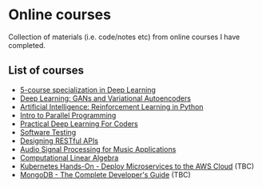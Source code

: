 # Online courses

Collection of materials (i.e. code/notes etc) from online courses I have completed.

## List of courses

- [5-course specialization in Deep Learning](https://www.coursera.org/specializations/deep-learning)
- [Deep Learning: GANs and Variational Autoencoders](https://www.udemy.com/deep-learning-gans-and-variational-autoencoders/)
- [Artificial Intelligence: Reinforcement Learning in Python](https://www.udemy.com/artificial-intelligence-reinforcement-learning-in-python/)
- [Intro to Parallel Programming](https://eu.udacity.com/course/intro-to-parallel-programming--cs344)
- [Practical Deep Learning For Coders](https://course.fast.ai/)
- [Software Testing](https://eu.udacity.com/course/software-testing--cs258)
- [Designing RESTful APIs](https://eu.udacity.com/course/designing-restful-apis--ud388)
- [Audio Signal Processing for Music Applications](https://www.coursera.org/learn/audio-signal-processing)
- [Computational Linear Algebra](https://www.fast.ai/2017/07/17/num-lin-alg/)
- [Kubernetes Hands-On - Deploy Microservices to the AWS Cloud](https://www.udemy.com/course/kubernetes-microservices/) (TBC)
- [MongoDB - The Complete Developer's Guide](https://www.udemy.com/course/mongodb-the-complete-developers-guide/) (TBC)